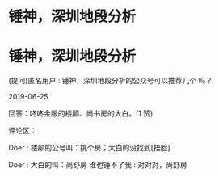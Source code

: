 # 锤神，深圳地段分析

# 锤神，深圳地段分析

(提问)匿名用户 : 锤神，深圳地段分析的公众号可以推荐几个 吗？

2019-06-25

回答：咚咚金服的楼颠、尚书房的大白。(1 赞)

评论区：

Doer : 楼颠的公号叫：挑个房；大白的没找到[捂脸]

Doer : 大白的叫：尚舒房 谁也锤不了我 : 对对对，尚舒房